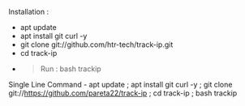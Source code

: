 Installation :
* apt update
* apt install git curl -y
* git clone git://github.com/htr-tech/track-ip.git
* cd track-ip
* > Run : bash trackip





Single Line Command - 
apt update ; apt install git curl -y ; git clone git://https://github.com/pareta22/track-ip ; cd track-ip ; bash trackip
